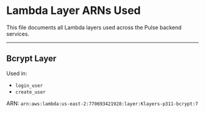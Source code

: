 # Lambda Layer ARNs Used

This file documents all Lambda layers used across the Pulse backend services.

---

## Bcrypt Layer

Used in:
- `login_user`
- `create_user`

ARN: `arn:aws:lambda:us-east-2:770693421928:layer:Klayers-p311-bcrypt:7`
